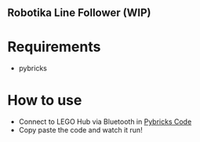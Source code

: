 ## Robotika Line Follower (WIP)

# Requirements
- pybricks

# How to use
- Connect to LEGO Hub via Bluetooth in [Pybricks Code](https://code.pybricks.com/)
- Copy paste the code and watch it run!

